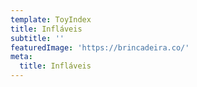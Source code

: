 ```yaml
---
template: ToyIndex
title: Infláveis
subtitle: ''
featuredImage: 'https://brincadeira.co/'
meta:
  title: Infláveis
---
```

